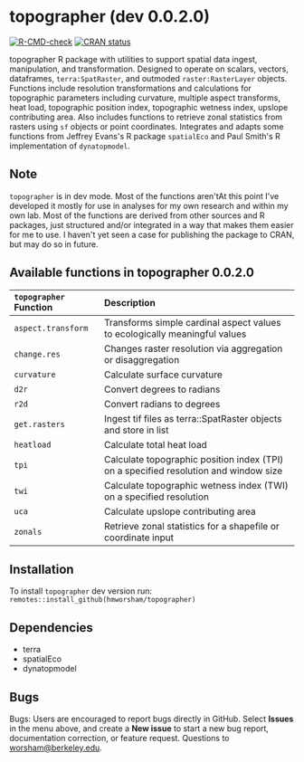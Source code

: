 # topographer (dev 0.0.2.0)
<!-- badges: start -->
[![R-CMD-check](https://github.com/hmworsham/topographer/.github/workflows/r.yml/badge.svg)](https://github.com/hmworsham/topographer/.github/workflows/r.yml)
[![CRAN status](http://www.r-pkg.org/badges/version/topographer)](https://cran.r-project.org/package=topographer)

<!-- badges: end -->
topographer R package with utilities to support spatial data ingest, manipulation, and transformation.
	Designed to operate on scalars, vectors, dataframes, `terra:SpatRaster`, and outmoded `raster:RasterLayer` objects.
	Functions include resolution transformations and calculations for topographic parameters including curvature,
	multiple aspect transforms, heat load, topographic position index, topographic wetness index, upslope 
	contributing area. Also includes functions to retrieve zonal statistics from rasters using `sf` objects or 
	point coordinates. Integrates and adapts some functions from Jeffrey Evans's R package `spatialEco` and Paul Smith's
	R implementation of `dynatopmodel`.

## Note
`topographer` is in dev mode. Most of the functions aren'tAt this point I've developed it mostly for use in analyses
	for my own research and within my own lab. Most of the functions are derived from other sources and R packages, just 
	structured and/or integrated in a way that makes them easier for me to use. I haven't yet seen a case for publishing
	the package to CRAN, but may do so in future. 

## Available functions in topographer 0.0.2.0

| `topographer` Function       | Description                                                                             |
|:-----------------------------|:----------------------------------------------------------------------------------------|
| `aspect.transform`           | Transforms simple cardinal aspect values to ecologically meaningful values  |
| `change.res`                 | Changes raster resolution via aggregation or disaggregation  |
| `curvature`                  | Calculate surface curvature |
| `d2r`                        | Convert degrees to radians  |
| `r2d`                        | Convert radians to degrees  |
| `get.rasters`                | Ingest tif files as terra::SpatRaster objects and store in list  |
| `heatload`                   | Calculate total heat load  | 
| `tpi`                        | Calculate topographic position index (TPI) on a specified resolution and window size  |
| `twi`                        | Calculate topographic wetness index (TWI) on a specified resolution  | 
| `uca`                        | Calculate upslope contributing area  | 
| `zonals`                     | Retrieve zonal statistics for a shapefile or coordinate input  | 


## Installation
To install `topographer` dev version run:
`remotes::install_github(hmworsham/topographer)`

## Dependencies
- terra
- spatialEco
- dynatopmodel

## Bugs
Bugs: Users are encouraged to report bugs directly in GitHub. Select **Issues** in the menu above, and create a **New issue** to start a new bug report, documentation correction, or feature request. Questions to worsham@berkeley.edu.